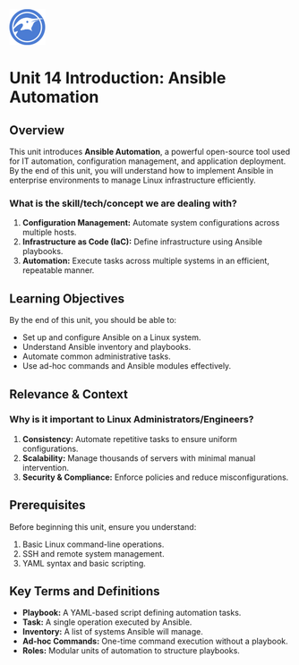 <div class="flex-container">
    <img src="https://github.com/ProfessionalLinuxUsersGroup/img/blob/main/Assets/Logos/ProLUG_Round_Transparent_LOGO.png?raw=true" width="64" height="64"></img>
    <p>
        <h1>Unit 14 Introduction: Ansible Automation</h1>
    </p>
</div>

## Overview

This unit introduces **Ansible Automation**, a powerful open-source tool used for IT automation, configuration management, and application deployment. By the end of this unit, you will understand how to implement Ansible in enterprise environments to manage Linux infrastructure efficiently.

### What is the skill/tech/concept we are dealing with?

1. **Configuration Management:** Automate system configurations across multiple hosts.
2. **Infrastructure as Code (IaC):** Define infrastructure using Ansible playbooks.
3. **Automation:** Execute tasks across multiple systems in an efficient, repeatable manner.

## Learning Objectives

By the end of this unit, you should be able to:

- Set up and configure Ansible on a Linux system.
- Understand Ansible inventory and playbooks.
- Automate common administrative tasks.
- Use ad-hoc commands and Ansible modules effectively.

## Relevance & Context

### Why is it important to Linux Administrators/Engineers?

1. **Consistency:** Automate repetitive tasks to ensure uniform configurations.
2. **Scalability:** Manage thousands of servers with minimal manual intervention.
3. **Security & Compliance:** Enforce policies and reduce misconfigurations.

## Prerequisites

Before beginning this unit, ensure you understand:

1. Basic Linux command-line operations.
2. SSH and remote system management.
3. YAML syntax and basic scripting.

## Key Terms and Definitions

- **Playbook:** A YAML-based script defining automation tasks.
- **Task:** A single operation executed by Ansible.
- **Inventory:** A list of systems Ansible will manage.
- **Ad-hoc Commands:** One-time command execution without a playbook.
- **Roles:** Modular units of automation to structure playbooks.


